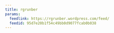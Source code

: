 ```yaml
---
title: rgrunber
params:
  feedlink: https://rgrunber.wordpress.com/feed/
  feedid: 95d7e20b1f54c49bb0d9077fcab0b038
---
```

